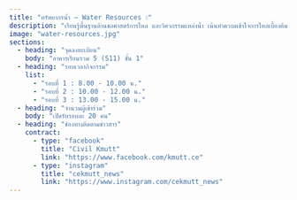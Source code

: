 ```yaml
---
title: "ทรัพยากรน้ำ – Water Resources 💧"
description: "เรียนรู้พื้นฐานด้านชลศาสตร์การไหล และวิศวกรรมแหล่งน้ำ เน้นทำความเข้าใจการไหลเบื้องต้น ทั้งในธรรมชาติและทางวิศวกรรม\n\n📌 ไฮไลท์กิจกรรม:\nศึกษาการไหลของน้ำในระบบปิด (Pipe flow) ทดลองและลงมือปฏิบัติจริง เพื่อเข้าใจหลักการทำงานในแหล่งน้ำ ประยุกต์ความรู้สู่การจัดการน้ำและวิศวกรรมทางน้ำ"
image: "water-resources.jpg"
sections:
  - heading: "จุดลงทะเบียน"
    body: "อาคารเรียนรวม 5 (S11) ชั้น 1"
  - heading: "รอบเวลากิจกรรม"
    list:
      - "รอบที่ 1 : 8.00 - 10.00 น."
      - "รอบที่ 2 : 10.00 - 12.00 น."
      - "รอบที่ 3 : 13.00 - 15.00 น."
  - heading: "จำนวนผู้เข้าร่วม"
    body: "เปิดรับรอบละ 20 คน"
  - heading: "ช่องทางติดตามข่าวสาร"
    contract:
      - type: "facebook"
        title: "Civil Kmutt"
        link: "https://www.facebook.com/kmutt.ce"
      - type: "instagram"
        title: "cekmutt_news"
        link: "https://www.instagram.com/cekmutt_news"
---
```

